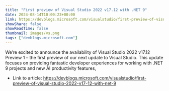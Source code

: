 ```yaml
---
title: "First preview of Visual Studio 2022 v17.12 with .NET 9"
date: 2024-08-14T10:00:23+00:00
link: https://devblogs.microsoft.com/visualstudio/first-preview-of-visual-studio-2022-v17-12-with-net-9
showShare: false
showReadTime: false
thumbnail: images/vs.png
tags: ["devblogs.microsoft.com"]
---
```

We’re excited to announce the availability of Visual Studio 2022 v17.12 Preview 1 – the first preview of our next update to Visual Studio. This update focuses on providing fantastic developer experiences for working with .NET 9 projects and new AI productivity features,

- Link to article: https://devblogs.microsoft.com/visualstudio/first-preview-of-visual-studio-2022-v17-12-with-net-9